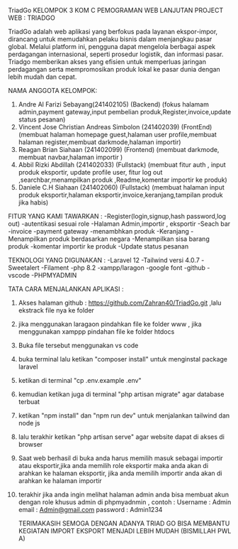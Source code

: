  TriadGo
KELOMPOK 3 KOM C PEMOGRAMAN WEB LANJUTAN
PROJECT WEB : TRIADGO

TriadGo adalah web aplikasi yang berfokus pada layanan ekspor-impor, dirancang untuk memudahkan pelaku bisnis dalam menjangkau pasar global. Melalui platform ini, pengguna dapat mengelola berbagai aspek perdagangan internasional, seperti  prosedur logistik, dan informasi pasar. Triadgo memberikan akses yang efisien untuk memperluas jaringan perdagangan serta mempromosikan produk lokal ke pasar dunia dengan lebih mudah dan cepat.
 
NAMA ANGGOTA KELOMPOK:

1. Andre Al Farizi Sebayang(241402105) (Backend)
 (fokus halamam admin,payment gateway,input pembelian produk,Register,invoice,update status pesanan)
2. Vincent Jose Christian Andreas Simbolon (241402039) (FrontEnd)
 (membuat halaman homepage guest,halaman user profile,membuat halaman register,membuat darkmode,halaman importir)
3. Reagan Brian Siahaan (241402099) (Frontend)
(membuat darkmode, membuat navbar,halaman importir )
4. Abbil Rizki Abdillah (241402033) (Fullstack)
(membuat fitur auth , input produk eksportir, update profile user, fitur log out ,searchbar,menampilkan produk ,Readme,komentar importir ke produk)
5. Daniele C.H Siahaan (241402060) (Fullstack)
(membuat halaman input produk eksportir,halaman eksportir,invoice,keranjang,tampilan produk jika habis)

FITUR YANG KAMI TAWARKAN :
-Register(login,signup,hash password,log out)
-autentikasi sesuai role
-Halaman Admin,importir , eksportir
-Seach bar
-invoice
-payment gateway
-menambhkan produk
-Keranjang
-Menampilkan produk berdasarkan negara 
-Menampilkan sisa barang produk
-komentar importir ke produk
-Update status pesanan

TEKNOLOGI YANG DIGUNAKAN :
-Laravel 12
-Tailwind versi 4.0.7
-Sweetalert
-Filament
-php 8.2
-xampp/laragon
-google font
-github
-vscode
-PHPMYADMIN

TATA CARA MENJALANKAN APLIKASI :
1. Akses halaman github : https://github.com/Zahran40/TriadGo.git ,lalu ekstrack file nya ke folder
2. jika menggunakan laragaon pindahkan file ke folder www , jika menggunakan xamppp pindahan file ke folder htdocs
3. Buka file tersebut menggunakan vs code
4. buka terminal lalu ketikan "composer install" untuk menginstal package laravel
5. ketikan di terminal "cp .env.example .env"
6. kemudian ketikan juga di terminal "php artisan migrate" agar database terbuat
7. ketikan "npm install" dan "npm run dev" untuk menjalankan tailwind dan node js
8. lalu terakhir ketikan "php artisan serve" agar website dapat di akses di browser
9. Saat web berhasil di buka anda harus memilih masuk sebagai importir atau eksportir,jika anda memilih role eksportir maka anda akan di arahkan ke halaman eksportir, jika anda memilih importir anda akan di arahkan ke halaman importir
10. terakhir jika anda ingin melihat halaman admin anda bisa membuat akun dengan role khusus admin di phpmyadnmin , contoh :
    Username : Admin
    email : Admin@gmail.com
    password : Admin1234


    TERIMAKASIH SEMOGA DENGAN ADANYA TRIAD GO BISA MEMBANTU KEGIATAN IMPORT EKSPORT MENJADI LEBIH MUDAH
    (BISMILLAH PWL A)








